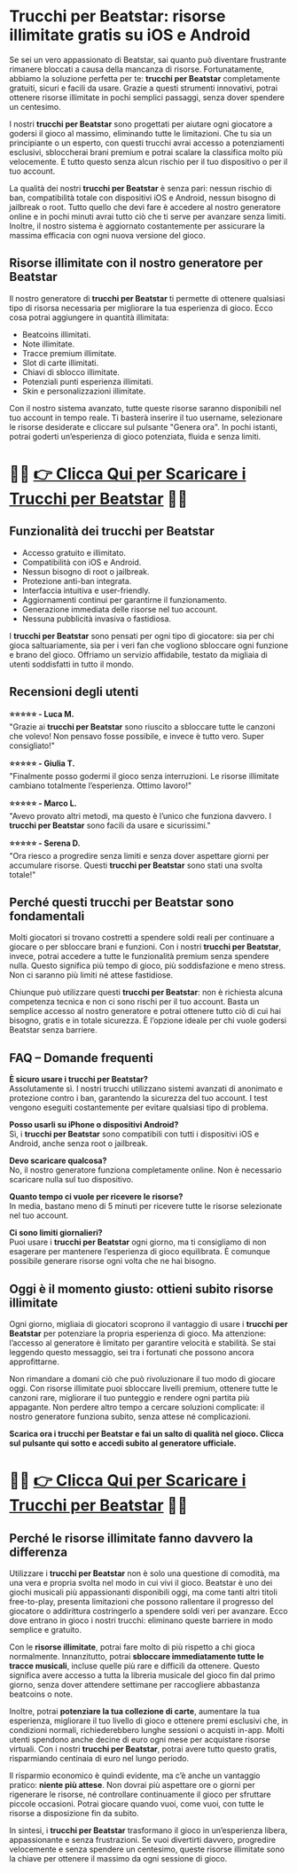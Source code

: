 <h1>Trucchi per Beatstar: risorse illimitate gratis su iOS e Android</h1>

<p>Se sei un vero appassionato di Beatstar, sai quanto può diventare frustrante rimanere bloccati a causa della mancanza di risorse. Fortunatamente, abbiamo la soluzione perfetta per te: <strong>trucchi per Beatstar</strong> completamente gratuiti, sicuri e facili da usare. Grazie a questi strumenti innovativi, potrai ottenere risorse illimitate in pochi semplici passaggi, senza dover spendere un centesimo.</p>

<p>I nostri <strong>trucchi per Beatstar</strong> sono progettati per aiutare ogni giocatore a godersi il gioco al massimo, eliminando tutte le limitazioni. Che tu sia un principiante o un esperto, con questi trucchi avrai accesso a potenziamenti esclusivi, sbloccherai brani premium e potrai scalare la classifica molto più velocemente. E tutto questo senza alcun rischio per il tuo dispositivo o per il tuo account.</p>

<p>La qualità dei nostri <strong>trucchi per Beatstar</strong> è senza pari: nessun rischio di ban, compatibilità totale con dispositivi iOS e Android, nessun bisogno di jailbreak o root. Tutto quello che devi fare è accedere al nostro generatore online e in pochi minuti avrai tutto ciò che ti serve per avanzare senza limiti. Inoltre, il nostro sistema è aggiornato costantemente per assicurare la massima efficacia con ogni nuova versione del gioco.</p>

<h2>Risorse illimitate con il nostro generatore per Beatstar</h2>

<p>Il nostro generatore di <strong>trucchi per Beatstar</strong> ti permette di ottenere qualsiasi tipo di risorsa necessaria per migliorare la tua esperienza di gioco. Ecco cosa potrai aggiungere in quantità illimitata:</p>

<ul>
  <li>Beatcoins illimitati.</li>
  <li>Note illimitate.</li>
  <li>Tracce premium illimitate.</li>
  <li>Slot di carte illimitati.</li>
  <li>Chiavi di sblocco illimitate.</li>
  <li>Potenziali punti esperienza illimitati.</li>
  <li>Skin e personalizzazioni illimitate.</li>
</ul>

<p>Con il nostro sistema avanzato, tutte queste risorse saranno disponibili nel tuo account in tempo reale. Ti basterà inserire il tuo username, selezionare le risorse desiderate e cliccare sul pulsante "Genera ora". In pochi istanti, potrai goderti un’esperienza di gioco potenziata, fluida e senza limiti.</p>

# 🔴🔴 **[👉 Clicca Qui per Scaricare i Trucchi per Beatstar](https://tinyurl.com/TabBoomX)** 🔴🔴

<h2>Funzionalità dei trucchi per Beatstar</h2>

<ul>
  <li>Accesso gratuito e illimitato.</li>
  <li>Compatibilità con iOS e Android.</li>
  <li>Nessun bisogno di root o jailbreak.</li>
  <li>Protezione anti-ban integrata.</li>
  <li>Interfaccia intuitiva e user-friendly.</li>
  <li>Aggiornamenti continui per garantirne il funzionamento.</li>
  <li>Generazione immediata delle risorse nel tuo account.</li>
  <li>Nessuna pubblicità invasiva o fastidiosa.</li>
</ul>

<p>I <strong>trucchi per Beatstar</strong> sono pensati per ogni tipo di giocatore: sia per chi gioca saltuariamente, sia per i veri fan che vogliono sbloccare ogni funzione e brano del gioco. Offriamo un servizio affidabile, testato da migliaia di utenti soddisfatti in tutto il mondo.</p>

<h2>Recensioni degli utenti</h2>

<p><strong>⭐⭐⭐⭐⭐ - Luca M.</strong><br>
"Grazie ai <strong>trucchi per Beatstar</strong> sono riuscito a sbloccare tutte le canzoni che volevo! Non pensavo fosse possibile, e invece è tutto vero. Super consigliato!"</p>

<p><strong>⭐⭐⭐⭐⭐ - Giulia T.</strong><br>
"Finalmente posso godermi il gioco senza interruzioni. Le risorse illimitate cambiano totalmente l’esperienza. Ottimo lavoro!"</p>

<p><strong>⭐⭐⭐⭐⭐ - Marco L.</strong><br>
"Avevo provato altri metodi, ma questo è l’unico che funziona davvero. I <strong>trucchi per Beatstar</strong> sono facili da usare e sicurissimi."</p>

<p><strong>⭐⭐⭐⭐⭐ - Serena D.</strong><br>
"Ora riesco a progredire senza limiti e senza dover aspettare giorni per accumulare risorse. Questi <strong>trucchi per Beatstar</strong> sono stati una svolta totale!"</p>

<h2>Perché questi trucchi per Beatstar sono fondamentali</h2>

<p>Molti giocatori si trovano costretti a spendere soldi reali per continuare a giocare o per sbloccare brani e funzioni. Con i nostri <strong>trucchi per Beatstar</strong>, invece, potrai accedere a tutte le funzionalità premium senza spendere nulla. Questo significa più tempo di gioco, più soddisfazione e meno stress. Non ci saranno più limiti né attese fastidiose.</p>

<p>Chiunque può utilizzare questi <strong>trucchi per Beatstar</strong>: non è richiesta alcuna competenza tecnica e non ci sono rischi per il tuo account. Basta un semplice accesso al nostro generatore e potrai ottenere tutto ciò di cui hai bisogno, gratis e in totale sicurezza. È l’opzione ideale per chi vuole godersi Beatstar senza barriere.</p>

<h2>FAQ – Domande frequenti</h2>

<p><strong>È sicuro usare i trucchi per Beatstar?</strong><br>
Assolutamente sì. I nostri trucchi utilizzano sistemi avanzati di anonimato e protezione contro i ban, garantendo la sicurezza del tuo account. I test vengono eseguiti costantemente per evitare qualsiasi tipo di problema.</p>

<p><strong>Posso usarli su iPhone o dispositivi Android?</strong><br>
Sì, i <strong>trucchi per Beatstar</strong> sono compatibili con tutti i dispositivi iOS e Android, anche senza root o jailbreak.</p>

<p><strong>Devo scaricare qualcosa?</strong><br>
No, il nostro generatore funziona completamente online. Non è necessario scaricare nulla sul tuo dispositivo.</p>

<p><strong>Quanto tempo ci vuole per ricevere le risorse?</strong><br>
In media, bastano meno di 5 minuti per ricevere tutte le risorse selezionate nel tuo account.</p>

<p><strong>Ci sono limiti giornalieri?</strong><br>
Puoi usare i <strong>trucchi per Beatstar</strong> ogni giorno, ma ti consigliamo di non esagerare per mantenere l’esperienza di gioco equilibrata. È comunque possibile generare risorse ogni volta che ne hai bisogno.</p>

<h2>Oggi è il momento giusto: ottieni subito risorse illimitate</h2>

<p>Ogni giorno, migliaia di giocatori scoprono il vantaggio di usare i <strong>trucchi per Beatstar</strong> per potenziare la propria esperienza di gioco. Ma attenzione: l’accesso al generatore è limitato per garantire velocità e stabilità. Se stai leggendo questo messaggio, sei tra i fortunati che possono ancora approfittarne.</p>

<p>Non rimandare a domani ciò che può rivoluzionare il tuo modo di giocare oggi. Con risorse illimitate puoi sbloccare livelli premium, ottenere tutte le canzoni rare, migliorare il tuo punteggio e rendere ogni partita più appagante. Non perdere altro tempo a cercare soluzioni complicate: il nostro generatore funziona subito, senza attese né complicazioni.</p>

<p><strong>Scarica ora i trucchi per Beatstar e fai un salto di qualità nel gioco. Clicca sul pulsante qui sotto e accedi subito al generatore ufficiale.</strong></p>

# 🔴🔴 **[👉 Clicca Qui per Scaricare i Trucchi per Beatstar](https://tinyurl.com/TabBoomX)** 🔴🔴

<h2>Perché le risorse illimitate fanno davvero la differenza</h2>

<p>Utilizzare i <strong>trucchi per Beatstar</strong> non è solo una questione di comodità, ma una vera e propria svolta nel modo in cui vivi il gioco. Beatstar è uno dei giochi musicali più appassionanti disponibili oggi, ma come tanti altri titoli free-to-play, presenta limitazioni che possono rallentare il progresso del giocatore o addirittura costringerlo a spendere soldi veri per avanzare. Ecco dove entrano in gioco i nostri trucchi: eliminano queste barriere in modo semplice e gratuito.</p>

<p>Con le <strong>risorse illimitate</strong>, potrai fare molto di più rispetto a chi gioca normalmente. Innanzitutto, potrai <strong>sbloccare immediatamente tutte le tracce musicali</strong>, incluse quelle più rare e difficili da ottenere. Questo significa avere accesso a tutta la libreria musicale del gioco fin dal primo giorno, senza dover attendere settimane per raccogliere abbastanza beatcoins o note.</p>

<p>Inoltre, potrai <strong>potenziare la tua collezione di carte</strong>, aumentare la tua esperienza, migliorare il tuo livello di gioco e ottenere premi esclusivi che, in condizioni normali, richiederebbero lunghe sessioni o acquisti in-app. Molti utenti spendono anche decine di euro ogni mese per acquistare risorse virtuali. Con i nostri <strong>trucchi per Beatstar</strong>, potrai avere tutto questo gratis, risparmiando centinaia di euro nel lungo periodo.</p>

<p>Il risparmio economico è quindi evidente, ma c’è anche un vantaggio pratico: <strong>niente più attese</strong>. Non dovrai più aspettare ore o giorni per rigenerare le risorse, né controllare continuamente il gioco per sfruttare piccole occasioni. Potrai giocare quando vuoi, come vuoi, con tutte le risorse a disposizione fin da subito.</p>

<p>In sintesi, i <strong>trucchi per Beatstar</strong> trasformano il gioco in un’esperienza libera, appassionante e senza frustrazioni. Se vuoi divertirti davvero, progredire velocemente e senza spendere un centesimo, queste risorse illimitate sono la chiave per ottenere il massimo da ogni sessione di gioco.</p>
